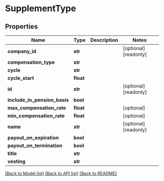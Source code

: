 # SupplementType

## Properties
Name | Type | Description | Notes
------------ | ------------- | ------------- | -------------
**company_id** | **str** |  | [optional] [readonly] 
**compensation_type** | **str** |  | 
**cycle** | **str** |  | 
**cycle_start** | **float** |  | 
**id** | **str** |  | [optional] [readonly] 
**include_in_pension_basis** | **bool** |  | 
**max_compensation_rate** | **float** |  | [optional] 
**min_compensation_rate** | **float** |  | [optional] 
**name** | **str** |  | [optional] [readonly] 
**payout_on_expiration** | **bool** |  | 
**payout_on_termination** | **bool** |  | 
**title** | **str** |  | 
**vesting** | **str** |  | 

[[Back to Model list]](../README.md#documentation-for-models) [[Back to API list]](../README.md#documentation-for-api-endpoints) [[Back to README]](../README.md)


